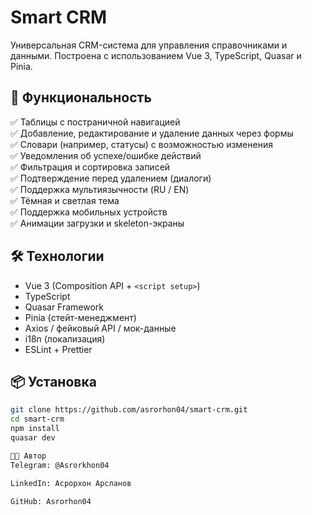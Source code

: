 # Smart CRM

Универсальная CRM-система для управления справочниками и данными. Построена с использованием Vue 3, TypeScript, Quasar и Pinia.

## 🚀 Функциональность

✅ Таблицы с постраничной навигацией  
✅ Добавление, редактирование и удаление данных через формы  
✅ Словари (например, статусы) с возможностью изменения  
✅ Уведомления об успехе/ошибке действий  
✅ Фильтрация и сортировка записей  
✅ Подтверждение перед удалением (диалоги)  
✅ Поддержка мультиязычности (RU / EN)  
✅ Тёмная и светлая тема  
✅ Поддержка мобильных устройств  
✅ Анимации загрузки и skeleton-экраны

## 🛠️ Технологии

- Vue 3 (Composition API + `<script setup>`)
- TypeScript
- Quasar Framework
- Pinia (стейт-менеджмент)
- Axios / фейковый API / мок-данные
- i18n (локализация)
- ESLint + Prettier

## 📦 Установка

```bash
git clone https://github.com/asrorhon04/smart-crm.git
cd smart-crm
npm install
quasar dev

👨‍💻 Автор
Telegram: @Asrorkhon04

LinkedIn: Асрорхон Арсланов

GitHub: Asrorhon04